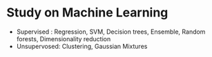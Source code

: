 # Study on Machine Learning
- Supervised : Regression, SVM, Decision trees, Ensemble, Random forests, Dimensionality reduction
- Unsupervosed: Clustering, Gaussian Mixtures
